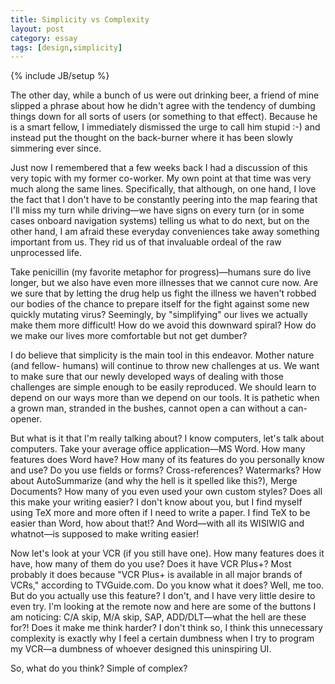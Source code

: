 ```yaml
---
title: Simplicity vs Complexity
layout: post
category: essay
tags: [design,simplicity]
---
```

{% include JB/setup %}

The other day, while a bunch of us were out drinking beer, a friend of
mine slipped a phrase about how he didn't agree with the tendency of
dumbing things down for all sorts of users (or something to that
effect). Because he is a smart fellow, I immediately dismissed the urge
to call him stupid :-) and instead put the thought on the back-burner
where it has been slowly simmering ever since.

Just now I remembered that a few weeks back I had a discussion of this
very topic with my former co-worker. My own point at that time was very
much along the same lines. Specifically, that although, on one hand, I
love the fact that I don't have to be constantly peering into the map
fearing that I'll miss my turn while driving—we have signs on every turn
(or in some cases onboard navigation systems) telling us what to do
next, but on the other hand, I am afraid these everyday conveniences
take away something important from us. They rid us of that invaluable
ordeal of the raw unprocessed life.

Take penicillin (my favorite metaphor for progress)—humans sure do live
longer, but we also have even more illnesses that we cannot cure now.
Are we sure that by letting the drug help us fight the illness we
haven't robbed our bodies of the chance to prepare itself for the fight
against some new quickly mutating virus? Seemingly, by "simplifying" our
lives we actually make them more difficult! How do we avoid this
downward spiral? How do we make our lives more comfortable but not get
dumber?

I do believe that simplicity is the main tool in this endeavor. Mother
nature (and fellow- humans) will continue to throw new challenges at us.
We want to make sure that our newly developed ways of dealing with those
challenges are simple enough to be easily reproduced. We should learn to
depend on our ways more than we depend on our tools. It is pathetic when
a grown man, stranded in the bushes, cannot open a can without a
can-opener.

But what is it that I'm really talking about? I know computers, let's
talk about computers. Take your average office application—MS Word. How
many features does Word have? How many of its features do you personally
know and use? Do you use fields or forms? Cross-references? Watermarks?
How about AutoSummarize (and why the hell is it spelled like this?),
Merge Documents? How many of you even used your own custom styles? Does
all this make your writing easier? I don't know about you, but I find
myself using TeX more and more often if I need to write a paper. I find
TeX to be easier than Word, how about that!? And Word—with all its
WISIWIG and whatnot—is supposed to make writing easier!

Now let's look at your VCR (if you still have one). How many features
does it have, how many of them do you use? Does it have VCR Plus+? Most
probably it does because "VCR Plus+ is available in all major brands of
VCRs," according to TVGuide.com. Do you know what it does? Well, me too.
But do you actually use this feature? I don't, and I have very little
desire to even try. I'm looking at the remote now and here are some of
the buttons I am noticing: C/A skip, M/A skip, SAP, ADD/DLT—what the
hell are these for?! Does it make me think harder? I don't think so, I
think this unnecessary complexity is exactly why I feel a certain
dumbness when I try to program my VCR—a dumbness of whoever designed
this uninspiring UI.

So, what do you think? Simple of complex?
